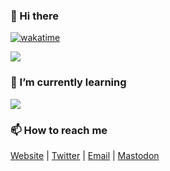 ### 👋 Hi there

[![wakatime](https://wakatime.com/badge/user/6cc98766-7a6e-4b0c-8369-d5e53d575b54.svg)](https://wakatime.com/@6cc98766-7a6e-4b0c-8369-d5e53d575b54)

<picture>
<source  
  srcset="https://github-readme-stats.vercel.app/api?username=HuaDeity&bg_color=1e1e2e&text_color=cdd6f4&icon_color=cba6f7&title_color=94e2d5&count_private=true&show_icons=true&hide_border=true"
  media="(prefers-color-scheme: dark)"
/>
<source
  srcset="https://github-readme-stats.vercel.app/api?username=HuaDeity&bg_color=eff1f5&text_color=4c4f69&icon_color=8839ef&title_color=179299&count_private=true&show_icons=true&hide_border=true"
  media="(prefers-color-scheme: light), (prefers-color-scheme: no-preference)"
/>
<img src="https://github-readme-stats.vercel.app/api?username=HuaDeity&
bg_color=eff1f5&text_color=4c4f69&icon_color=8839ef&title_color=179299&
count_private=true&show_icons=true&hide_border=true" />
</picture>

### 🌱 I’m currently learning

<picture>
  <source
    srcset="https://github-readme-tech-stack.vercel.app/api/cards?showBorder=false&lineCount=1&theme=catppuccin_mocha&line1=PyTorch,PyTorch,auto;Swift,Swift,auto;TailwindCSS,Tailwind%20CSS,auto"
    media="(prefers-color-scheme: dark)"
  />
  <source
    srcset="https://github-readme-tech-stack.vercel.app/api/cards?showBorder=false&lineCount=1&theme=catppuccin_latte&line1=PyTorch,PyTorch,auto;Swift,Swift,auto;TailwindCSS,Tailwind%20CSS,auto"
    media="(prefers-color-scheme: light), (prefers-color-scheme: no-preference)"
  />
  <img src="hhttps://github-readme-tech-stack.vercel.app/api/cards?
  showBorder=false&lineCount=1&theme=catppuccin_mocha&line1=PyTorch,
  PyTorch,auto;Swift,Swift,auto;TailwindCSS,Tailwind%20CSS,auto" />
</picture>

### 📫 How to reach me

[Website](https://yizun.me) | [Twitter](https://twitter.com/HuaDeity) | [Email](mail@yizun.me) |
<a rel="me" href="https://mastodon.social/@HuaDeity">Mastodon</a>

<!--
**HuaDeity/HuaDeity** is a ✨ _special_ ✨ repository because its `README.
md` (this file) appears on your GitHub profile.

Here are some ideas to get you started:

- 🔭 I’m currently working on ...
- 🌱 I’m currently learning ...
- 👯 I’m looking to collaborate on ...
- 🤔 I’m looking for help with ...
- 💬 Ask me about ...
- 📫 How to reach me: ...
- 😄 Pronouns: ...
- ⚡ Fun fact: ...
-->
